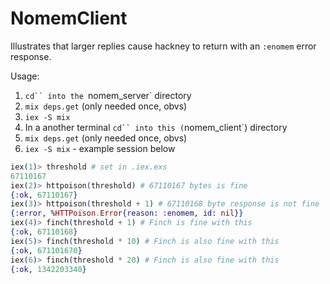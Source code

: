 # NomemClient

Illustrates that larger replies cause hackney to return with an `:enomem` error response.

Usage:

1. `cd`` into the `nomem_server` directory
2. `mix deps.get` (only needed once, obvs)
3. `iex -S mix`
4. In a another terminal `cd`` into this (`nomem_client`) directory
5. `mix deps.get` (only needed once, obvs)
6. `iex -S mix` - example session below

```elixir
iex(1)> threshold # set in .iex.exs
67110167
iex(2)> httpoison(threshold) # 67110167 bytes is fine
{:ok, 67110167}
iex(3)> httpoison(threshold + 1) # 67110168 byte response is not fine
{:error, %HTTPoison.Error{reason: :enomem, id: nil}}
iex(4)> finch(threshold + 1) # Finch is fine with this
{:ok, 67110168}
iex(5)> finch(threshold * 10) # Finch is also fine with this
{:ok, 671101670}
iex(6)> finch(threshold * 20) # Finch is also fine with this
{:ok, 1342203340}
```